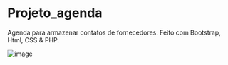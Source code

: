 # Projeto_agenda
Agenda para armazenar contatos de fornecedores. Feito com Bootstrap, Html, CSS &amp; PHP.





![image](https://user-images.githubusercontent.com/77867650/185623973-79e35ace-b1bb-4aec-9355-3dcc491c0184.png)

